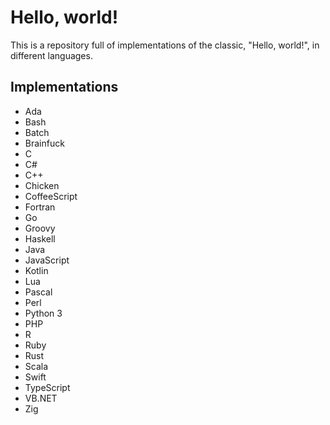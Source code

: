 # Hello, world!
This is a repository full of implementations of the classic, "Hello, world!", in different languages.

## Implementations
- Ada
- Bash
- Batch
- Brainfuck
- C
- C#
- C++
- Chicken
- CoffeeScript
- Fortran
- Go
- Groovy
- Haskell
- Java
- JavaScript
- Kotlin
- Lua
- Pascal
- Perl
- Python 3
- PHP
- R
- Ruby
- Rust
- Scala
- Swift
- TypeScript
- VB.NET
- Zig
